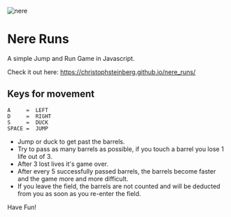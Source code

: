 ![nere](https://user-images.githubusercontent.com/120017602/224988675-977611f2-16ed-4e78-ba62-216be95dc92c.png)

# Nere Runs

A simple Jump and Run Game in Javascript.

Check it out here:
<https://christophsteinberg.github.io/nere_runs/>

## Keys for movement

    A     =  LEFT
    D     =  RIGHT
    S     =  DUCK
    SPACE =  JUMP

- Jump or duck to get past the barrels.
- Try to pass as many barrels as possible, if you touch a barrel you lose 1 life out of 3.
- After 3 lost lives it's game over.
- After every 5 successfully passed barrels, the barrels become faster and the game more and more difficult.
- If you leave the field, the barrels are not counted and will be deducted from you as soon as you re-enter the field.

Have Fun!
